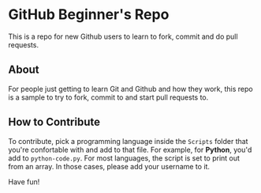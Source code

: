 # GitHub Beginner's Repo
This is a repo for new Github users to learn to fork, commit and do pull requests.

## About
For people just getting to learn Git and Github and how they work, this repo is a sample to try to fork, commit to and start pull requests to. 

## How to Contribute
To contribute, pick a programming language inside the `Scripts` folder that you're confortable with and add to that file. For example, for **Python**, you'd add to `python-code.py`. For most languages, the script is set to print out from an array. In those cases, please add your username to it.

Have fun!
